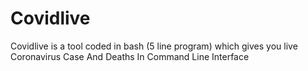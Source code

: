 # Covidlive
Covidlive is a tool coded in bash (5 line program) which gives you live Coronavirus Case And Deaths In Command Line Interface
